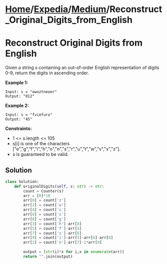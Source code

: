 # [Home](./../..)/[Expedia](./..)/[Medium](./)/Reconstruct_Original_Digits_from_English
<h1>Reconstruct Original Digits from English</h1>

<p>
Given a string s containing an out-of-order English representation of digits 0-9, return the digits in ascending order.
</p>

<b>Example 1:</b>

    Input: s = "owoztneoer"
    Output: "012"
    
<b>Example 2:</b>

    Input: s = "fviefuro"
    Output: "45"

<b>Constraints:</b>

- 1 <= s.length <= 105
- s[i] is one of the characters ["e","g","f","i","h","o","n","s","r","u","t","w","v","x","z"].
- s is guaranteed to be valid.

<h2>Solution</h2>

```python
class Solution:
    def originalDigits(self, s: str) -> str:
        count = Counter(s)
        arr = [0]*10
        arr[0] = count['z']
        arr[2] = count['w']
        arr[4] = count['u']
        arr[6] = count['x']
        arr[8] = count['g']
        arr[3] = count['h']-arr[8]
        arr[5] = count['f']-arr[4]
        arr[7] = count['s']-arr[6]
        arr[9] = count['i']-arr[5]-arr[6]-arr[8]
        arr[1] = count['n']-arr[7]-2*arr[9]
        
        output = [str(i)*x for i,x in enumerate(arr)]
        return "".join(output)
```
